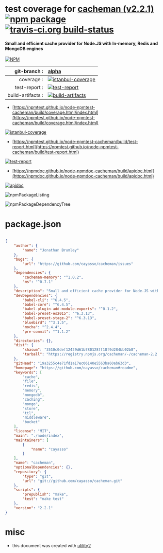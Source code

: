 # test coverage for  [cacheman (v2.2.1)](https://github.com/cayasso/cacheman#readme)  [![npm package](https://img.shields.io/npm/v/npmtest-cacheman.svg?style=flat-square)](https://www.npmjs.org/package/npmtest-cacheman) [![travis-ci.org build-status](https://api.travis-ci.org/npmtest/node-npmtest-cacheman.svg)](https://travis-ci.org/npmtest/node-npmtest-cacheman)
#### Small and efficient cache provider for Node.JS with In-memory, Redis and MongoDB engines

[![NPM](https://nodei.co/npm/cacheman.png?downloads=true&downloadRank=true&stars=true)](https://www.npmjs.com/package/cacheman)

| git-branch : | [alpha](https://github.com/npmtest/node-npmtest-cacheman/tree/alpha)|
|--:|:--|
| coverage : | [![istanbul-coverage](https://npmtest.github.io/node-npmtest-cacheman/build/coverage.badge.svg)](https://npmtest.github.io/node-npmtest-cacheman/build/coverage.html/index.html)|
| test-report : | [![test-report](https://npmtest.github.io/node-npmtest-cacheman/build/test-report.badge.svg)](https://npmtest.github.io/node-npmtest-cacheman/build/test-report.html)|
| build-artifacts : | [![build-artifacts](https://npmtest.github.io/node-npmtest-cacheman/glyphicons_144_folder_open.png)](https://github.com/npmtest/node-npmtest-cacheman/tree/gh-pages/build)|

- [https://npmtest.github.io/node-npmtest-cacheman/build/coverage.html/index.html](https://npmtest.github.io/node-npmtest-cacheman/build/coverage.html/index.html)

[![istanbul-coverage](https://npmtest.github.io/node-npmtest-cacheman/build/screenCapture.buildCi.browser.%252Ftmp%252Fbuild%252Fcoverage.lib.html.png)](https://npmtest.github.io/node-npmtest-cacheman/build/coverage.html/index.html)

- [https://npmtest.github.io/node-npmtest-cacheman/build/test-report.html](https://npmtest.github.io/node-npmtest-cacheman/build/test-report.html)

[![test-report](https://npmtest.github.io/node-npmtest-cacheman/build/screenCapture.buildCi.browser.%252Ftmp%252Fbuild%252Ftest-report.html.png)](https://npmtest.github.io/node-npmtest-cacheman/build/test-report.html)

- [https://npmdoc.github.io/node-npmdoc-cacheman/build/apidoc.html](https://npmdoc.github.io/node-npmdoc-cacheman/build/apidoc.html)

[![apidoc](https://npmdoc.github.io/node-npmdoc-cacheman/build/screenCapture.buildCi.browser.%252Ftmp%252Fbuild%252Fapidoc.html.png)](https://npmdoc.github.io/node-npmdoc-cacheman/build/apidoc.html)

![npmPackageListing](https://npmtest.github.io/node-npmtest-cacheman/build/screenCapture.npmPackageListing.svg)

![npmPackageDependencyTree](https://npmtest.github.io/node-npmtest-cacheman/build/screenCapture.npmPackageDependencyTree.svg)



# package.json

```json

{
    "author": {
        "name": "Jonathan Brumley"
    },
    "bugs": {
        "url": "https://github.com/cayasso/cacheman/issues"
    },
    "dependencies": {
        "cacheman-memory": "^1.0.2",
        "ms": "^0.7.1"
    },
    "description": "Small and efficient cache provider for Node.JS with In-memory, Redis and MongoDB engines",
    "devDependencies": {
        "babel-cli": "^6.4.5",
        "babel-core": "^6.4.5",
        "babel-plugin-add-module-exports": "^0.1.2",
        "babel-preset-es2015": "^6.3.13",
        "babel-preset-stage-2": "^6.3.13",
        "bluebird": "^3.1.5",
        "mocha": "^2.4.4",
        "pre-commit": "^1.1.2"
    },
    "directories": {},
    "dist": {
        "shasum": "3510c0def12429d61b780128ff18f9d284bb02b8",
        "tarball": "https://registry.npmjs.org/cacheman/-/cacheman-2.2.1.tgz"
    },
    "gitHead": "19a3255c4e71fd1a17ec06140e5563ba60ab63d3",
    "homepage": "https://github.com/cayasso/cacheman#readme",
    "keywords": [
        "cache",
        "file",
        "redis",
        "memory",
        "mongodb",
        "caching",
        "mongo",
        "store",
        "ttl",
        "middleware",
        "bucket"
    ],
    "license": "MIT",
    "main": "./node/index",
    "maintainers": [
        {
            "name": "cayasso"
        }
    ],
    "name": "cacheman",
    "optionalDependencies": {},
    "repository": {
        "type": "git",
        "url": "git://github.com/cayasso/cacheman.git"
    },
    "scripts": {
        "prepublish": "make",
        "test": "make test"
    },
    "version": "2.2.1"
}
```



# misc
- this document was created with [utility2](https://github.com/kaizhu256/node-utility2)
